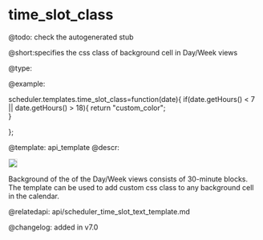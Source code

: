 time_slot_class
=============

@todo:
	check the autogenerated stub


@short:specifies the css class of background cell in Day/Week views
	

@type:

@example:

scheduler.templates.time_slot_class=function(date){
	if(date.getHours() < 7 || date.getHours() > 18){
		return "custom_color";	
	}
	
};


@template:	api_template
@descr:

<img src="time_slot_template.png" style="border: 1px solid #E4E4E4"/>

Background of the of the Day/Week views consists of 30-minute blocks. The template can be used to add custom css class to any background cell in the calendar.

@relatedapi:
api/scheduler_time_slot_text_template.md

@changelog: added in v7.0


